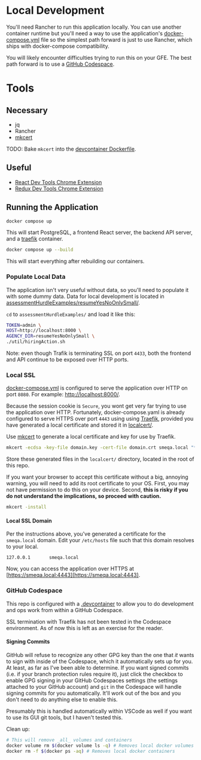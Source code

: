 # Local Development

You'll need Rancher to run this application locally. You can use another container runtime
but you'll need a way to use the application's [docker-compose.yml](/docker-compose.yml)
file so the simplest path forward is just to use Rancher, which ships with docker-compose
compatibility.

You will likely encounter difficulties trying to run this on your GFE. The best path
forward is to use a [GitHub Codespace](#github-codespace).

# Tools
## Necessary

- jq
- Rancher
- [mkcert](https://github.com/FiloSottile/mkcert)

TODO: Bake `mkcert` into the [devcontainer Dockerfile](/.devcontainer/Dockerfile).

## Useful

- [React Dev Tools Chrome Extension](https://github.com/facebook/react)
- [Redux Dev Tools Chrome Extension](https://github.com/reduxjs/redux-devtools)


## Running the Application

```sh
docker compose up
```

This will start PostgreSQL, a frontend React server, the backend API server, and a
[traefik](#local-ssh) container.


```sh
docker compose up --build
```

This will start everything after rebuilding our containers.

### Populate Local Data

The application isn't very useful without data, so you'll need to populate it with some
dummy data. Data for local development is located in
[assessmentHurdleExamples/resumeYesNoOnlySmall/](/assessmentHurdleExamples/resumeYesNoOnlySmall).

`cd` to `assessmentHurdleExamples/` and load it like this:

```sh
TOKEN=admin \
HOST=http://localhost:8000 \
AGENCY_DIR=resumeYesNoOnlySmall \
./util/hiringAction.sh
```

Note: even though Trafik is terminating SSL on port `4433`, both the frontend and API
continue to be exposed over HTTP ports.


### Local SSL
[docker-compose.yml](/docker-compose.yml) is configured to serve the application
over HTTP on port `8080`. For example: [http://localhost:8000/](http://localhost:8000/).

Because the session cookie is `Secure`, you wont get very far trying to use the
application over HTTP. Fortunately, docker-compose.yaml is already configured to serve
HTTPS over port `4443` using using [Traefik](https://traefik.io/), provided you have
generated a local certificate and stored it in [localcert/](/localcert/).

Use [mkcert](https://github.com/FiloSottile/mkcert) to generate a local certificate
and key for use by Traefik.

```bash
mkcert -ecdsa -key-file domain.key -cert-file domain.crt smeqa.local "*.smeqa.local"
```

Store these generated files in the `localcert/` directory, located in the root of this
repo.

If you want your browser to accept this certificate without a big, annoying warning,
you will need to add its root certificate to your OS. First, you may not have
permission to do this on your device. Second, **this is risky if you do not understand
the implications, so proceed with caution.**

```sh
mkcert -install
```

#### Local SSL Domain
Per the instructions above, you've generated a certificate for the `smeqa.local` domain.
Edit your `/etc/hosts` file such that this domain resolves to your local.

```
127.0.0.1       smeqa.local
```

Now, you can access the application over HTTPS at
[https://smeqa.local:4443](https://smeqa.local:4443).


### GitHub Codespace
This repo is configured with a [.devcontainer](/.devcontainer) to allow you to do
development and ops work from within a GitHub Codespace.

SSL termination with Traefik has not been tested in the Codespace environment. As
of now this is left as an exercise for the reader.

#### Signing Commits
GitHub will refuse to recognize any other GPG key than the one that _it_ wants to sign with inside of
the Codespace, which it automatically sets up for you. At least, as far as I've been able to
determine. If you want signed commits (i.e. if your branch protection rules require it), just
click the checkbox to enable GPG signing in your GitHub Codespaces settings (the settings attached
to your GitHub account) and `git` in the Codespace will handle signing commits for you
automatically. It'll work out of the box and you don't need to do anything else to enable this.

Presumably this is handled automatically within VSCode as well if you want to use its GUI git
tools, but I haven't tested this.

<!-- Testing:

```sh
docker compose run --rm api npm run test
``` -->

Clean up:

```sh
# This will remove _all_ volumes and containers
docker volume rm $(docker volume ls -q) # Removes local docker volumes
docker rm -f $(docker ps -aq) # Removes local docker containers
```
